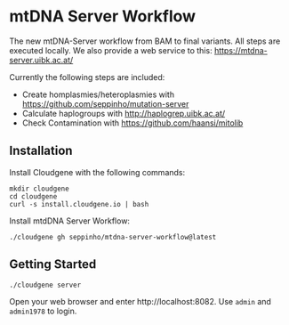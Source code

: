 # mtDNA Server Workflow
The new mtDNA-Server workflow from BAM to final variants. All steps are executed locally. We also provide a web service to this: https://mtdna-server.uibk.ac.at/

Currently the following steps are included:

* Create homplasmies/heteroplasmies with https://github.com/seppinho/mutation-server
* Calculate haplogroups with http://haplogrep.uibk.ac.at/
* Check Contamination with https://github.com/haansi/mitolib

## Installation

Install Cloudgene with the following commands:

```
mkdir cloudgene
cd cloudgene
curl -s install.cloudgene.io | bash
```

Install mtdDNA Server Workflow:

```
./cloudgene gh seppinho/mtdna-server-workflow@latest
```

## Getting Started



```
./cloudgene server
```

Open your web browser and enter http://localhost:8082. Use `admin` and `admin1978` to login.

